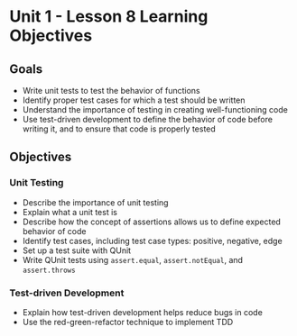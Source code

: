 # Unit 1 - Lesson 8 Learning Objectives

## Goals

- Write unit tests to test the behavior of functions
- Identify proper test cases for which a test should be written
- Understand the importance of testing in creating well-functioning code
- Use test-driven development to define the behavior of code before writing it, and to ensure that code is properly tested

## Objectives

### Unit Testing

- Describe the importance of unit testing
- Explain what a unit test is
- Describe how the concept of assertions allows us to define expected behavior of code
- Identify test cases, including test case types: positive, negative, edge
- Set up a test suite with QUnit
- Write QUnit tests using `assert.equal`, `assert.notEqual`, and `assert.throws`

### Test-driven Development

- Explain how test-driven development helps reduce bugs in code
- Use the red-green-refactor technique to implement TDD
